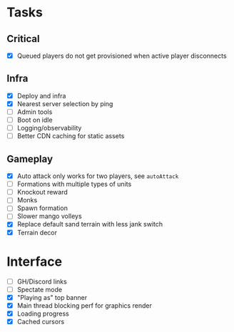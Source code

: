 Tasks
===

## Critical

- [x] Queued players do not get provisioned when active player disconnects

## Infra

- [x] Deploy and infra
- [x] Nearest server selection by ping
- [ ] Admin tools
- [ ] Boot on idle
- [ ] Logging/observability
- [ ] Better CDN caching for static assets

## Gameplay

- [x] Auto attack only works for two players, see `autoAttack`
- [ ] Formations with multiple types of units
- [ ] Knockout reward
- [ ] Monks
- [ ] Spawn formation
- [ ] Slower mango volleys
- [x] Replace default sand terrain with less jank switch
- [x] Terrain decor

# Interface

- [ ] GH/Discord links
- [ ] Spectate mode
- [x] "Playing as" top banner
- [x] Main thread blocking perf for graphics render
- [x] Loading progress
- [x] Cached cursors
